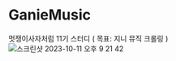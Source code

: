 # GanieMusic
멋쟁이사자처럼 11기 스터디 ( 목표: 지니 뮤직 크롤링 )
![스크린샷 2023-10-11 오후 9 21 42](https://github.com/M-ung/GanieMusic/assets/126846468/b56a00a9-f2a6-405a-abee-0087d19f0118)
